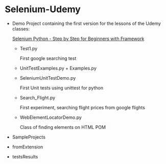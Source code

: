 # Selenium-Udemy

- Demo
  Project containing the first version for the lessons of the Udemy classes:
  
  [Selenium Python - Step by Step for Beginners with Framework](https://www.udemy.com/course/selenium-python-step-by-step-for-beginners/)
  * Test1.py
    
    First google searching test
  * UnitTestExamples.py + Examples.py
  * SeleniumUnitTestDemo.py
  
    First Unit tests using unittest for python
  * Search_Flight.py
  
    First experiment, searching flight prices from google flights
  
  * WebElementLocatorDemo.py
  
    Class of finding elements on HTML POM
- SampleProjects
- fromExtension
- testsResults
